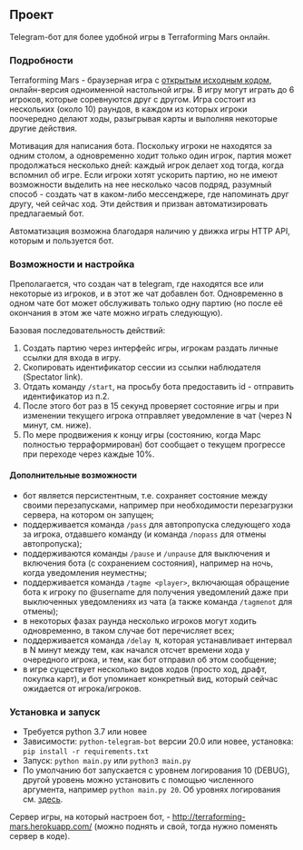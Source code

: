 ## Проект
Telegram-бот для более удобной игры в Terraforming Mars онлайн.

### Подробности
Terraforming Mars - браузерная игра с [открытым исходным кодом](https://github.com/terraforming-mars/terraforming-mars), онлайн-версия одноименной настольной игры. В игру могут играть до 6 игроков, которые соревнуются друг с другом. Игра состоит из нескольких (около 10) раундов, в каждом из которых игроки поочередно делают ходы, разыгрывая карты и выполняя некоторые другие действия.

Мотивация для написания бота. Поскольку игроки не находятся за одним столом, а одновременно ходит только один игрок, партия может продолжаться несколько дней: каждый игрок делает ход тогда, когда вспомнил об игре. Если игроки хотят ускорить партию, но не имеют возможности выделить на нее несколько часов подряд, разумный способ - создать чат в каком-либо мессенджере, где напоминать друг другу, чей сейчас ход. Эти действия и призван автоматизировать предлагаемый бот.

Автоматизация возможна благодаря наличию у движка игры HTTP API, которым и пользуется бот. 

### Возможности и настройка
Преполагается, что создан чат в telegram, где находятся все или некоторые из игроков, и в этот же чат добавлен бот. Одновременно в одном чате бот может обслуживать только одну партию (но после её окончания в этом же чате можно играть следующую).

Базовая последовательность действий:
1. Создать партию через интерфейс игры, игрокам раздать личные ссылки для входа в игру.
2. Скопировать идентификатор сессии из ссылки наблюдателя (Spectator link).
3. Отдать команду `/start`, на просьбу бота предоставить id - отправить идентификатор из п.2.
4. После этого бот раз в 15 секунд проверяет состояние игры и при изменении текущего игрока отправляет уведомление в чат (через N минут, см. ниже).
5. По мере продвижения к концу игры (состоянию, когда Марс полностью терраформирован) бот сообщает о текущем прогрессе при переходе через каждые 10%.

#### Дополнительные возможности
- бот является персистентным, т.е. сохраняет состояние между своими перезапусками, например при необходимости перезагрузки сервера, на котором он запущен;
- поддерживается команда `/pass` для автопропуска следующего хода за игрока, отдавшего команду (и команда `/nopass` для отмены автопропуска);
- поддерживаются команды `/pause` и `/unpause` для выключения и включения бота (с сохранением состояния), например на ночь, когда уведомления неуместны;
- поддерживается команда `/tagme <player>`, включающая обращение бота к игроку по @username для получения уведомлений даже при выключенных уведомлениях из чата (а также команда `/tagmenot` для отмены);
- в некоторых фазах раунда несколько игроков могут ходить одновременно, в таком случае бот перечисляет всех;
- поддерживается команда `/delay N`, которая устанавливает интервал в N минут между тем, как начался отсчет времени хода у очередного игрока, и тем, как бот отправил об этом сообщение;
- в игре существует несколько видов ходов (просто ход, драфт, покупка карт), и бот упоминает конкретный вид, который сейчас ожидается от игрока/игроков.

### Установка и запуск
- Требуется python 3.7 или новее
- Зависимости: `python-telegram-bot` версии 20.0 или новее, установка: `pip install -r requirements.txt`
- Запуск: `python main.py` или `python3 main.py`
- По умолчанию бот запускается с уровнем логирования 10 (DEBUG), другой уровень можно установить с помощью численного аргумента, например `python main.py 20`. Об уровнях логирования см. [здесь](https://docs.python.org/3/library/logging.html?highlight=logging#levels).

Сервер игры, на который настроен бот, - http://terraforming-mars.herokuapp.com/ (можно поднять и свой, тогда нужно поменять сервер в коде).
